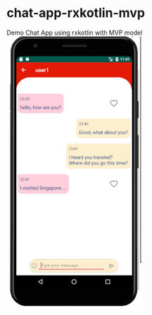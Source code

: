 # chat-app-rxkotlin-mvp
Demo Chat App using rxkotlin with MVP model
![user 2](https://github.com/16130312-DangVanDa/chat-app-rxkotlin-mvp/blob/master/ImageAppDemo/rxKotlin_User1.PNG)
